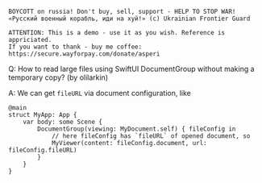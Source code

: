 ```
BOYCOTT on russia! Don't buy, sell, support - HELP TO STOP WAR!
«Русский военный корабль, иди на хуй!» (c) Ukrainian Frontier Guard

ATTENTION: This is a demo - use it as you wish. Reference is appriciated.
If you want to thank - buy me coffee: https://secure.wayforpay.com/donate/asperi
```

Q: How to read large files using SwiftUI DocumentGroup without making a temporary copy? (by olilarkin)

A: We can get `fileURL` via document configuration, like 

```
@main
struct MyApp: App {
    var body: some Scene {
        DocumentGroup(viewing: MyDocument.self) { fileConfig in
            // here fileConfig has `fileURL` of opened document, so 
            MyViewer(content: fileConfig.document, url: fileConfig.fileURL)
        }
    }
}
```

